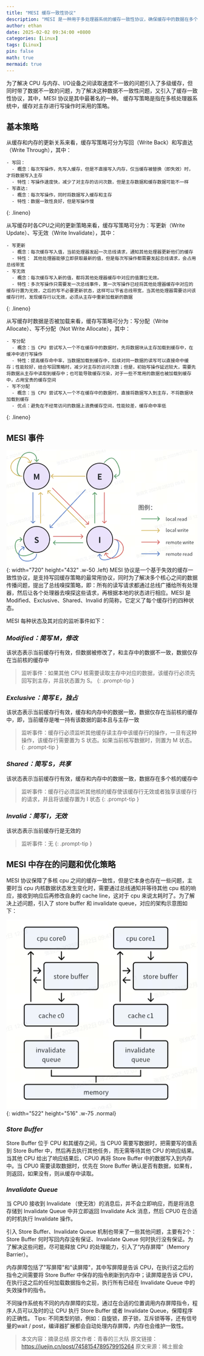 ```yaml
---
title: "MESI 缓存一致性协议"
description: "MESI 是一种用于多处理器系统的缓存一致性协议，确保缓存中的数据在多个处理器之间保持一致"
author: ethan
date: 2025-02-02 09:34:00 +0800
categories: [Linux]
tags: [Linux]
pin: false
math: true
mermaid: true
---
```


为了解决 CPU 与内存、I/O设备之间读取速度不一致的问题引入了多级缓存，但同时带了数据不一致的问题，为了解决这种数据不一致性问题，又引入了缓存一致性协议，其中，MESI 协议是其中最著名的一种。
缓存写策略是指在多核处理器系统中，缓存对主存进行写操作时采用的策略。

## **基本策略**

从缓存和内存的更新关系来看，缓存写策略可分为写回（Write Back）和写直达（Write Through），其中：
```plaintext
- 写回：
  - 概念：每次写操作，先写入缓存，但是不直接写入内存，仅当缓存被替换（即失效）时，才将数据写入主存
  - 特性：写操作速度快，减少了对主存的访问次数，但是主存数据和缓存数据可能不一样
- 写直达: 
  - 概念：每次写操作，同时将数据写入缓存和主存
  - 特性：数据一致性良好，但是写操作慢
```
{: .lineno}

从写缓存时各CPU之间的更新策略来看，缓存写策略可分为：写更新（Write Update）、写无效（Write Invalidate），其中：
```plaintext
- 写更新
  - 概念：每次缓存写入值，当前处理器发起一次总线请求，通知其他处理器更新他们的缓存
  - 特性： 其他处理器能够立即获取最新的值，但是每次写操作都需要发起总线请求，会占用总线带宽
- 写无效
  - 概念：每次缓存写入新的值，都将其他处理器缓存中对应的值置位无效。
  - 特性：多次写操作只需要发一次总线事件，第一次写操作已经将其他处理器缓存中对应的缓存行置为无效，之后的写不必要更新状态，这样可以节省总线带宽，当其他处理器需要访问该缓存行时，发现缓存行以无效，必须从主存中重新加载新的数据
```
{: .lineno}

从写缓存时数据是否被加载来看，缓存写策略可分为：写分配（Write Allocate）、写不分配（Not Write Allocate），其中：
```plaintext
- 写分配
  - 概念：当 CPU 尝试写入一个不在缓存中的数据时，先将数据块从主存加载到缓存中，在缓冲中进行写操作
  - 特性：提高缓存命中率，当数据加载到缓存中，后续对同一数据的读写可以直接命中缓存；性能较好，结合写回策略时，减少对主存的访问次数；但是，初始写操作延迟较大，需要先将数据从主存中读取到缓存中；也可能导致缓存污染，对于一些不常用的数据也被加载到缓存中，占用宝贵的缓存空间
- 写不分配
  - 概念：当 CPU 尝试写入一个不在缓存中的数据时，直接将数据写入到主存，不将数据块加载到缓存
  - 优点：避免在不经常访问的数据上浪费缓存空间，性能较差，缓存命中率低
```
{: .lineno}

## **MESI 事件**

![Events](/_posts/2025-02/mesi_event.png){: width="720" height="432" .w-50 .left}
MESI 协议是一个基于失效的缓存一致性协议，是支持写回缓存策略的最常用协议，同时为了解决多个核心之间的数据传播问题，提出了总线嗅探策略，即：所有的读写请求都通过总线广播给所有处理器，然后让各个处理器去嗅探这些请求，再根据本地的状态进行相应。MESI 是 Modified、Exclusive、Shared、Invalid 的简称，它定义了每个缓存行的四种状态。

MESI 每种状态及其对应的监听事件如下：

### *Modified：简写 M，修改*
该状态表示当前缓存行有效，但数据被修改了，和主存中的数据不一致，数据仅存在当前核的缓存中
> 监听事件：如果其他 CPU 核需要读取主存中对应的数据，该缓存行必须先回写到主存，并且状态置为 S。
{: .prompt-tip }

### *Exclusive：简写 E，独占*
该状态表示当前缓存行有效，缓存和内存中的数据一致，数据仅存在当前核的缓存中，即，当前缓存是唯一持有该数据的副本且与主存一致
> 监听事件：缓存行必须监听其他缓存读主存中该缓存行的操作，一旦有这种操作，该缓存行需要置为 S 状态。如果当前核写数据时，则置为 M 状态。
{: .prompt-tip }

### *Shared：简写 S，共享*
该状态表示当前缓存行有效，缓存和内存中的数据一致，数据存在多个核的缓存中
> 监听事件：缓存行必须监听其他核的缓存使该缓存行无效或者独享该缓存行的请求，并且将该缓存置为 I 状态
{: .prompt-tip }

### *Invalid：简写 I，无效*
该状态表示当前缓存行是无效的
> 监听事件：无
{: .prompt-tip }

## **MESI 中存在的问题和优化策略**
MESI 协议保障了多核 cpu 之间的缓存一致性，但是它本身也存在一些问题，主要时当 cpu 内核数据状态发生变化时，需要通过总线通知并等待其他 cpu 核的响应，接收到响应后再修改自身的 cache line，这对于 cpu 来说太耗时了。为了解决上述问题，引入了 store buffer 和 invalidate queue，对应的架构示意图如下：

![Store_buffer](/_posts/2025-02/mesi_store_buffer.png){: width="522" height="516" .w-75 .normal}

### *Store Buffer*
Store Buffer 位于 CPU 和其缓存之间，当 CPU0 需要写数据时，把需要写的值丢到 Store Buffer 中，然后再去执行其他任务，而无需等待其他 CPU 的响应结果。当其他 CPU 给出了响应结果后，CPU0 再将 Store Buffer 中的数据写入到内存中。当 CPU0 需要读取数据时，优先在 Store Buffer 确认是否有数据，如果有，则返回，如果没有，则从缓存中读取。

### *Invalidate Queue*
当 CPU0 接收到 Invalidate （使无效）的消息后，并不会立即响应，而是将消息存储到 Invalidate Queue 中并立即返回 Invalidate Ack 消息，然后 CPU0 在合适的时机执行 Invalidate 操作。

引入 Store Buffer、Invalidate Queue 机制也带来了一些其他问题，主要有2个：Store Buffer 何时写回内存没有保证、Invalidate Queue 何时执行没有保证。为了解决这些问题，尽可能释放 CPU 的处理能力，引入了“内存屏障”（Memory Barrier）。

内存屏障包括了"写屏障"和"读屏障"，其中写屏障是告诉 CPU，在执行这之后的指令之间需要将 Store Buffer 中保存的指令刷新到内存中；读屏障是告诉 CPU，在执行这之后的任何加载数据指令之前，执行所有已经在 Invalidate Queue 中的失效操作的指令。

不同操作系统有不同的内存屏障的实现，通过在合适的位置调用内存屏障指令，程序人员可以及时的让 CPU 执行 Store Buffer 或者 Invalidate Queue，保障程序的正确性。
Tips: 不同类型的锁，例如：自旋锁，原子锁，互斥锁等等，还有信号量的wait / post，编译器扩展都会自动处理内存屏障，内存也会维护一致性。 

> 本文内容：摘录总结
> 原文作者：青春的三大队
> 原文链接：https://juejin.cn/post/7458154789579915264
> 原文来源：稀土掘金